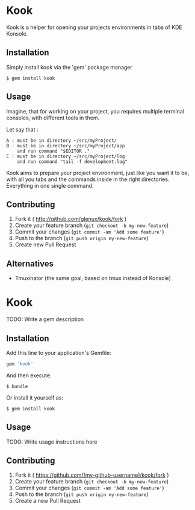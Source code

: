 # Kook

Kook is a helper for opening your projects environments in tabs of KDE Konsole.


## Installation

Simply install kook via the 'gem' package manager 

    $ gem install kook


## Usage

Imagine, that for working on your project, you requires multiple terminal consoles,
with different tools in them. 

Let say that :

    A : must be in directory ~/src/myProject/
    B : must be in directory ~/src/myProject/app
        and run command "$EDITOR ."
    C : must be in directory ~/src/myProject/log
        and run command "tail -f development.log"

Kook aims to prepare your project environment, just like you want it to be,
with all you tabs and the commands inside in the right directories. Everything
in one single command.


## Contributing

1. Fork it ( http://github.com/glenux/kook/fork )
2. Create your feature branch (`git checkout -b my-new-feature`)
3. Commit your changes (`git commit -am 'Add some feature'`)
4. Push to the branch (`git push origin my-new-feature`)
5. Create new Pull Request


## Alternatives

  * Tmuxinator (the same goal, based on tmux instead of Konsole)

# Kook

TODO: Write a gem description

## Installation

Add this line to your application's Gemfile:

```ruby
gem 'kook'
```

And then execute:

    $ bundle

Or install it yourself as:

    $ gem install kook

## Usage

TODO: Write usage instructions here

## Contributing

1. Fork it ( https://github.com/[my-github-username]/kook/fork )
2. Create your feature branch (`git checkout -b my-new-feature`)
3. Commit your changes (`git commit -am 'Add some feature'`)
4. Push to the branch (`git push origin my-new-feature`)
5. Create a new Pull Request
